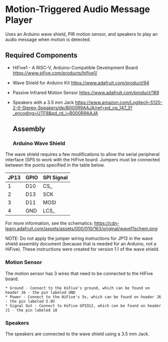 # Motion-Triggered Audio Message Player
Uses an Arduino wave shield, PIR motion sensor, and speakers to play an audio message when motion is detected.

## Required Components
* HiFive1 - A RISC-V, Arduino-Compatible Development Board
  https://www.sifive.com/products/hifive1/
* Wave Shield for Arduino Kit
  https://www.adafruit.com/product/94
* Passive Infrared Motion Sensor
  https://www.adafruit.com/product/189
* Speakers with a 3.5 mm Jack
  https://www.amazon.com/Logitech-S120-2-0-Stereo-Speakers/dp/B000R9AAJA/ref=pd_cp_147_3?_encoding=UTF8&pd_rd_i=B000R9AAJA
  
  ## Assembly
  
  ### Arduino Wave Shield
The wave shield requires a few modifications to allow the serial peripheral interface (SPI) to work with the HiFive board.  Jumpers must be connected between the points specified in the table below.

| JP13 | GPIO | SPI Signal |
| -----| -----| ---------- |
|   1  | D10  |    CS_     |
|   2  | D13  |    SCK     |
|   3  | D11  |    MOSI    |
|   4  | GND  |    LCS_    |

For more information, see the schematics: https://cdn-learn.adafruit.com/assets/assets/000/010/163/original/wave11schem.png

NOTE: Do not apply the jumper wiring instructions for JP13 in the wave shield assembly document (because that is needed for an Arduino, not a HiFive).  These instructions were created for version 1.1 of the wave shield.

  ### Motion Sensor
  The motion sensor has 3 wires that need to be connected to the HiFive board.
  
    * Ground - Connect to the HiFive's ground, which can be found on header J6 - the pin labeled GND
    * Power - Connect to the HiFive's 5v, which can be found on header J6 - the pin labeled 5.0V
    * Signal Out - Connect to HiFive GPIO12, which can be found on header J1 - the pin labeled 18
  
  ### Speakers
  The speakers are connected to the wave shield using a 3.5 mm Jack.
